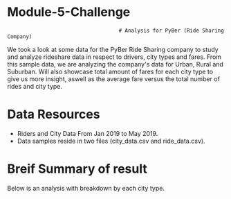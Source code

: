 # Module-5-Challenge 
                                        # Analysis for PyBer (Ride Sharing Company)

We took a look at some data for the PyBer Ride Sharing company to study and analyze rideshare data in respect to drivers, city types and fares. From this sample data, we are analyzing the company's data for Urban, Rural and Suburban. Will also showcase total amount of fares for each city type to give us more insight, aswell as the average fare versus the total number of rides and city type. 


# Data Resources
- Riders and City Data From Jan 2019 to May 2019. 
- Data samples reside in two files (city_data.csv and ride_data.csv).

# Breif Summary of result 
Below is an analysis with breakdown by each city type.  


